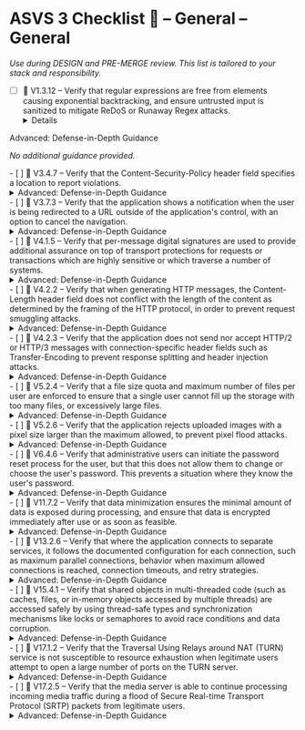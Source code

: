 # ASVS 3 Checklist 🔴 – General – General

_Use during DESIGN and PRE-MERGE review. This list is tailored to your stack and responsibility._

- [ ] 🔴 V1.3.12 – Verify that regular expressions are free from elements causing exponential backtracking, and ensure untrusted input is sanitized to mitigate ReDoS or Runaway Regex attacks.
  <details>
<summary>Advanced: Defense-in-Depth Guidance</summary>

_No additional guidance provided._

</details>
- [ ] 🔴 V3.4.7 – Verify that the Content-Security-Policy header field specifies a location to report violations.
  <details>
<summary>Advanced: Defense-in-Depth Guidance</summary>

_No additional guidance provided._

</details>
- [ ] 🔴 V3.7.3 – Verify that the application shows a notification when the user is being redirected to a URL outside of the application's control, with an option to cancel the navigation.
  <details>
<summary>Advanced: Defense-in-Depth Guidance</summary>

_No additional guidance provided._

</details>
- [ ] 🔴 V4.1.5 – Verify that per-message digital signatures are used to provide additional assurance on top of transport protections for requests or transactions which are highly sensitive or which traverse a number of systems.
  <details>
<summary>Advanced: Defense-in-Depth Guidance</summary>

_No additional guidance provided._

</details>
- [ ] 🔴 V4.2.2 – Verify that when generating HTTP messages, the Content-Length header field does not conflict with the length of the content as determined by the framing of the HTTP protocol, in order to prevent request smuggling attacks.
  <details>
<summary>Advanced: Defense-in-Depth Guidance</summary>

_No additional guidance provided._

</details>
- [ ] 🔴 V4.2.3 – Verify that the application does not send nor accept HTTP/2 or HTTP/3 messages with connection-specific header fields such as Transfer-Encoding to prevent response splitting and header injection attacks.
  <details>
<summary>Advanced: Defense-in-Depth Guidance</summary>

_No additional guidance provided._

</details>
- [ ] 🔴 V5.2.4 – Verify that a file size quota and maximum number of files per user are enforced to ensure that a single user cannot fill up the storage with too many files, or excessively large files.
  <details>
<summary>Advanced: Defense-in-Depth Guidance</summary>

_No additional guidance provided._

</details>
- [ ] 🔴 V5.2.6 – Verify that the application rejects uploaded images with a pixel size larger than the maximum allowed, to prevent pixel flood attacks.
  <details>
<summary>Advanced: Defense-in-Depth Guidance</summary>

_No additional guidance provided._

</details>
- [ ] 🔴 V6.4.6 – Verify that administrative users can initiate the password reset process for the user, but that this does not allow them to change or choose the user's password. This prevents a situation where they know the user's password.
  <details>
<summary>Advanced: Defense-in-Depth Guidance</summary>

_No additional guidance provided._

</details>
- [ ] 🔴 V11.7.2 – Verify that data minimization ensures the minimal amount of data is exposed during processing, and ensure that data is encrypted immediately after use or as soon as feasible.
  <details>
<summary>Advanced: Defense-in-Depth Guidance</summary>

_No additional guidance provided._

</details>
- [ ] 🔴 V13.2.6 – Verify that where the application connects to separate services, it follows the documented configuration for each connection, such as maximum parallel connections, behavior when maximum allowed connections is reached, connection timeouts, and retry strategies.
  <details>
<summary>Advanced: Defense-in-Depth Guidance</summary>

_No additional guidance provided._

</details>
- [ ] 🔴 V15.4.1 – Verify that shared objects in multi-threaded code (such as caches, files, or in-memory objects accessed by multiple threads) are accessed safely by using thread-safe types and synchronization mechanisms like locks or semaphores to avoid race conditions and data corruption.
  <details>
<summary>Advanced: Defense-in-Depth Guidance</summary>

_No additional guidance provided._

</details>
- [ ] 🔴 V17.1.2 – Verify that the Traversal Using Relays around NAT (TURN) service is not susceptible to resource exhaustion when legitimate users attempt to open a large number of ports on the TURN server.
  <details>
<summary>Advanced: Defense-in-Depth Guidance</summary>

_No additional guidance provided._

</details>
- [ ] 🔴 V17.2.5 – Verify that the media server is able to continue processing incoming media traffic during a flood of Secure Real-time Transport Protocol (SRTP) packets from legitimate users.
  <details>
<summary>Advanced: Defense-in-Depth Guidance</summary>

_No additional guidance provided._

</details>
